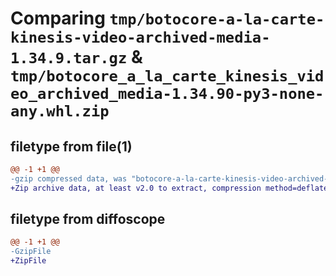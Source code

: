 # Comparing `tmp/botocore-a-la-carte-kinesis-video-archived-media-1.34.9.tar.gz` & `tmp/botocore_a_la_carte_kinesis_video_archived_media-1.34.90-py3-none-any.whl.zip`

## filetype from file(1)

```diff
@@ -1 +1 @@
-gzip compressed data, was "botocore-a-la-carte-kinesis-video-archived-media-1.34.9.tar", last modified: Thu Dec 28 01:06:49 2023, max compression
+Zip archive data, at least v2.0 to extract, compression method=deflate
```

## filetype from diffoscope

```diff
@@ -1 +1 @@
-GzipFile
+ZipFile
```

